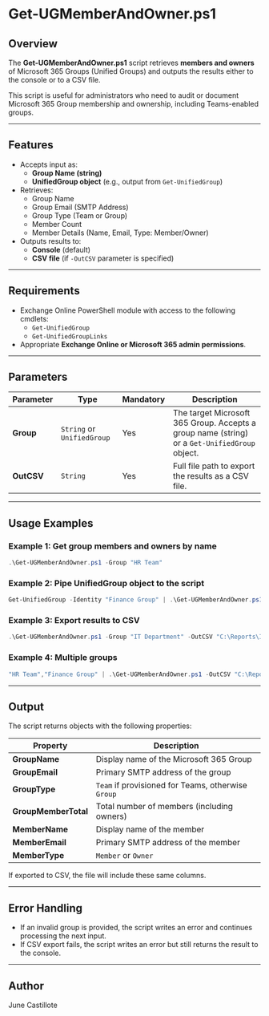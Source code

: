 # Get-UGMemberAndOwner.ps1

## Overview

The **Get-UGMemberAndOwner.ps1** script retrieves **members and owners**
of Microsoft 365 Groups (Unified Groups) and outputs the results either
to the console or to a CSV file.

This script is useful for administrators who need to audit or document
Microsoft 365 Group membership and ownership, including Teams-enabled
groups.

------------------------------------------------------------------------

## Features

- Accepts input as:
  - **Group Name (string)**
  - **UnifiedGroup object** (e.g., output from `Get-UnifiedGroup`)
- Retrieves:
  - Group Name
  - Group Email (SMTP Address)
  - Group Type (Team or Group)
  - Member Count
  - Member Details (Name, Email, Type: Member/Owner)
- Outputs results to:
  - **Console** (default)
  - **CSV file** (if `-OutCSV` parameter is specified)

------------------------------------------------------------------------

## Requirements

- Exchange Online PowerShell module with access to the following
    cmdlets:
  - `Get-UnifiedGroup`
  - `Get-UnifiedGroupLinks`
- Appropriate **Exchange Online or Microsoft 365 admin permissions**.

------------------------------------------------------------------------

## Parameters

| Parameter  | Type                       | Mandatory | Description                                                                                   |
| ---------- | -------------------------- | --------- | --------------------------------------------------------------------------------------------- |
| **Group**  | `String` or `UnifiedGroup` | Yes       | The target Microsoft 365 Group. Accepts a group name (string) or a `Get-UnifiedGroup` object. |
| **OutCSV** | `String`                   | Yes       | Full file path to export the results as a CSV file.                                           |

------------------------------------------------------------------------

## Usage Examples

### Example 1: Get group members and owners by name

``` powershell
.\Get-UGMemberAndOwner.ps1 -Group "HR Team"
```

### Example 2: Pipe UnifiedGroup object to the script

``` powershell
Get-UnifiedGroup -Identity "Finance Group" | .\Get-UGMemberAndOwner.ps1
```

### Example 3: Export results to CSV

``` powershell
.\Get-UGMemberAndOwner.ps1 -Group "IT Department" -OutCSV "C:\Reports\ITGroupMembers.csv"
```

### Example 4: Multiple groups

``` powershell
"HR Team","Finance Group" | .\Get-UGMemberAndOwner.ps1 -OutCSV "C:\Reports\Groups.csv"
```

------------------------------------------------------------------------

## Output

The script returns objects with the following properties:

| Property             | Description                                        |
| -------------------- | -------------------------------------------------- |
| **GroupName**        | Display name of the Microsoft 365 Group            |
| **GroupEmail**       | Primary SMTP address of the group                  |
| **GroupType**        | `Team` if provisioned for Teams, otherwise `Group` |
| **GroupMemberTotal** | Total number of members (including owners)         |
| **MemberName**       | Display name of the member                         |
| **MemberEmail**      | Primary SMTP address of the member                 |
| **MemberType**       | `Member` or `Owner`                                |

If exported to CSV, the file will include these same columns.

------------------------------------------------------------------------

## Error Handling

- If an invalid group is provided, the script writes an error and
    continues processing the next input.
- If CSV export fails, the script writes an error but still returns
    the result to the console.

------------------------------------------------------------------------

## Author

June Castillote
